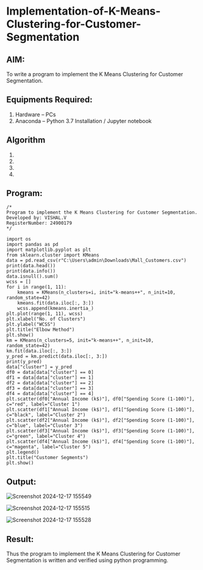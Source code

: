 # Implementation-of-K-Means-Clustering-for-Customer-Segmentation

## AIM:
To write a program to implement the K Means Clustering for Customer Segmentation.

## Equipments Required:
1. Hardware – PCs
2. Anaconda – Python 3.7 Installation / Jupyter notebook

## Algorithm
1. 
2. 
3. 
4. 

## Program:
```
/*
Program to implement the K Means Clustering for Customer Segmentation.
Developed by: VISHAL.V
RegisterNumber: 24900179
*/

import os
import pandas as pd
import matplotlib.pyplot as plt
from sklearn.cluster import KMeans
data = pd.read_csv(r"C:\Users\admin\Downloads\Mall_Customers.csv")
print(data.head())
print(data.info())
data.isnull().sum()
wcss = [] 
for i in range(1, 11):
    kmeans = KMeans(n_clusters=i, init="k-means++", n_init=10, random_state=42)
    kmeans.fit(data.iloc[:, 3:])
    wcss.append(kmeans.inertia_)
plt.plot(range(1, 11), wcss)
plt.xlabel("No. of Clusters")
plt.ylabel("WCSS")
plt.title("Elbow Method")
plt.show()
km = KMeans(n_clusters=5, init="k-means++", n_init=10, random_state=42)
km.fit(data.iloc[:, 3:])
y_pred = km.predict(data.iloc[:, 3:])
print(y_pred)
data["cluster"] = y_pred
df0 = data[data["cluster"] == 0]
df1 = data[data["cluster"] == 1]
df2 = data[data["cluster"] == 2]
df3 = data[data["cluster"] == 3]
df4 = data[data["cluster"] == 4]
plt.scatter(df0["Annual Income (k$)"], df0["Spending Score (1-100)"], c="red", label="Cluster 1")
plt.scatter(df1["Annual Income (k$)"], df1["Spending Score (1-100)"], c="black", label="Cluster 2")
plt.scatter(df2["Annual Income (k$)"], df2["Spending Score (1-100)"], c="blue", label="Cluster 3")
plt.scatter(df3["Annual Income (k$)"], df3["Spending Score (1-100)"], c="green", label="Cluster 4")
plt.scatter(df4["Annual Income (k$)"], df4["Spending Score (1-100)"], c="magenta", label="Cluster 5")
plt.legend()
plt.title("Customer Segments")
plt.show()

```

## Output:
![Screenshot 2024-12-17 155549](https://github.com/user-attachments/assets/e91ff584-2672-4e0a-b9b5-2bd6fa346b73)

![Screenshot 2024-12-17 155515](https://github.com/user-attachments/assets/3b5ed1a6-ec17-4e86-8f1c-01601e05bd1c)

![Screenshot 2024-12-17 155528](https://github.com/user-attachments/assets/935fcf08-7e3e-459e-ad23-7e6d9aa8d52f)


## Result:
Thus the program to implement the K Means Clustering for Customer Segmentation is written and verified using python programming.
